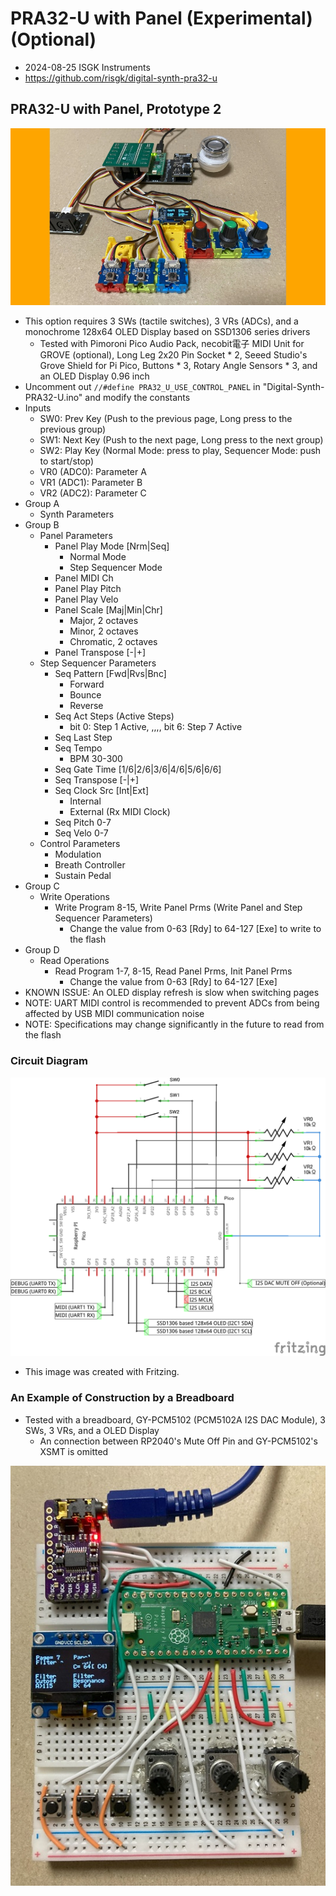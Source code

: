 # PRA32-U with Panel (Experimental) (Optional)

- 2024-08-25 ISGK Instruments
- <https://github.com/risgk/digital-synth-pra32-u>


## PRA32-U with Panel, Prototype 2

![PRA32-U with Panel (Grove System)](./pra32-u-with-panel-grove-system.jpg)

- This option requires 3 SWs (tactile switches), 3 VRs (ADCs), and a monochrome 128x64 OLED Display based on SSD1306 series drivers
    - Tested with Pimoroni Pico Audio Pack, necobit電子 MIDI Unit for GROVE (optional), Long Leg 2x20 Pin Socket * 2, Seeed Studio's Grove Shield for Pi Pico, Buttons * 3, Rotary Angle Sensors * 3, and an OLED Display 0.96 inch
- Uncomment out `//#define PRA32_U_USE_CONTROL_PANEL` in "Digital-Synth-PRA32-U.ino" and modify the constants
- Inputs
    - SW0: Prev Key (Push to the previous page, Long press to the previous group)
    - SW1: Next Key (Push to the next page, Long press to the next group)
    - SW2: Play Key (Normal Mode: press to play, Sequencer Mode: push to start/stop)
    - VR0 (ADC0): Parameter A
    - VR1 (ADC1): Parameter B
    - VR2 (ADC2): Parameter C
- Group A
    - Synth Parameters
- Group B
    - Panel Parameters
        - Panel Play Mode [Nrm|Seq]
            - Normal Mode
            - Step Sequencer Mode
        - Panel MIDI Ch
        - Panel Play Pitch
        - Panel Play Velo
        - Panel Scale [Maj|Min|Chr]
            - Major, 2 octaves
            - Minor, 2 octaves
            - Chromatic, 2 octaves
        - Panel Transpose [-|+]
    - Step Sequencer Parameters
        - Seq Pattern [Fwd|Rvs|Bnc]
            - Forward
            - Bounce
            - Reverse
        - Seq Act Steps (Active Steps)
            - bit 0: Step 1 Active, ,,,, bit 6: Step 7 Active
        - Seq Last Step
        - Seq Tempo
            - BPM 30-300
        - Seq Gate Time [1/6|2/6|3/6|4/6|5/6|6/6]
        - Seq Transpose [-|+]
        - Seq Clock Src [Int|Ext]
            - Internal
            - External (Rx MIDI Clock)
        - Seq Pitch 0-7
        - Seq Velo 0-7
    - Control Parameters
       - Modulation
       - Breath Controller
       - Sustain Pedal
- Group C
    - Write Operations
        - Write Program 8-15, Write Panel Prms (Write Panel and Step Sequencer Parameters)
          - Change the value from 0-63 [Rdy] to 64-127 [Exe] to write to the flash
- Group D
    - Read Operations
        - Read Program 1-7, 8-15, Read Panel Prms, Init Panel Prms
          - Change the value from 0-63 [Rdy] to 64-127 [Exe]
- KNOWN ISSUE: An OLED display refresh is slow when switching pages
- NOTE: UART MIDI control is recommended to prevent ADCs from being affected by USB MIDI communication noise
- NOTE: Specifications may change significantly in the future to read from the flash


### Circuit Diagram

![Circuit Diagram](./pra32-u-with-panel-circuit-diagram.png)

- This image was created with Fritzing.


### An Example of Construction by a Breadboard

- Tested with a breadboard, GY-PCM5102 (PCM5102A I2S DAC Module), 3 SWs, 3 VRs, and a OLED Display
    - An connection between RP2040's Mute Off Pin and GY-PCM5102's XSMT is omitted

![PRA32-U with Panel (Bread Board)](./pra32-u-with-panel-breadboard.jpg)
